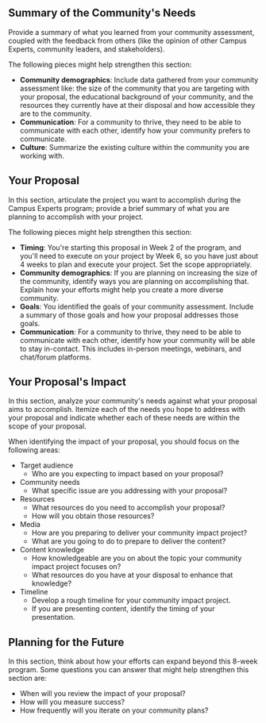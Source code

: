 ## Summary of the Community's Needs

Provide a summary of what you learned from your community assessment, coupled with the feedback from others (like the opinion of other Campus Experts, community leaders, and stakeholders).

The following pieces might help strengthen this section:
- **Community demographics**: Include data gathered from your community assessment like: the size of the community that you are targeting with your proposal, the educational background of your community, and the resources they currently have at their disposal and how accessible they are to the community.
- **Communication**: For a community to thrive, they need to be able to communicate with each other, identify how your community prefers to communicate.
- **Culture**: Summarize the existing culture within the community you are working with.


## Your Proposal

In this section, articulate the project you want to accomplish during the Campus Experts program; provide a brief summary of what you are planning to accomplish with your project.

The following pieces might help strengthen this section:
- **Timing**: You're starting this proposal in Week 2 of the program, and you'll need to execute on your project by Week 6, so you have just about 4 weeks to plan and execute your project. Set the scope appropriately.
- **Community demographics**: If you are planning on increasing the size of the community, identify ways you are planning on accomplishing that. Explain how your efforts might help you create a more diverse community.
- **Goals**: You identified the goals of your community assessment. Include a summary of those goals and how your proposal addresses those goals.
- **Communication**: For a community to thrive, they need to be able to communicate with each other, identify how your community will be able to stay in-contact. This includes in-person meetings, webinars, and chat/forum platforms.


## Your Proposal's Impact

In this section, analyze your community's needs against what your proposal aims to accomplish.
Itemize each of the needs you hope to address with your proposal and indicate whether each of these needs are within the scope of your proposal.

When identifying the impact of your proposal, you should focus on the following areas:
- Target audience
  - Who are you expecting to impact based on your proposal?
- Community needs
  - What specific issue are you addressing with your proposal?
- Resources
  - What resources do you need to accomplish your proposal?
  - How will you obtain those resources?   
- Media
  - How are you preparing to deliver your community impact project?
  - What are you going to do to prepare to deliver the content?
- Content knowledge
  - How knowledgeable are you on about the topic your community impact project focuses on?
  - What resources do you have at your disposal to enhance that knowledge?
- Timeline
  - Develop a rough timeline for your community impact project.
  - If you are presenting content, identify the timing of your presentation.

## Planning for the Future

In this section, think about how your efforts can expand beyond this 8-week program. Some questions you can answer that might help strengthen this section are:

- When will you review the impact of your proposal?
- How will you measure success?
- How frequently will you iterate on your community plans?

